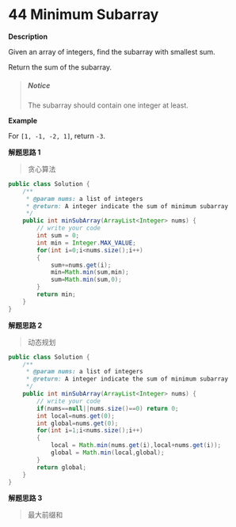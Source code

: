 # 44 Minimum Subarray

**Description**

Given an array of integers, find the subarray with smallest sum.

Return the sum of the subarray.

> #####  Notice
>
> The subarray should contain one integer at least.

**Example**

For `[1, -1, -2, 1]`, return `-3`.

**解题思路 1**

> 贪心算法

```java
public class Solution {
    /**
     * @param nums: a list of integers
     * @return: A integer indicate the sum of minimum subarray
     */
    public int minSubArray(ArrayList<Integer> nums) {
        // write your code
        int sum = 0;
        int min = Integer.MAX_VALUE;
        for(int i=0;i<nums.size();i++)
        {
            sum+=nums.get(i);
            min=Math.min(sum,min);
            sum=Math.min(sum,0);
        }
        return min;
    }
}

```

**解题思路 2**

> 动态规划

```java
public class Solution {
    /**
     * @param nums: a list of integers
     * @return: A integer indicate the sum of minimum subarray
     */
    public int minSubArray(ArrayList<Integer> nums) {
        // write your code
        if(nums==null||nums.size()==0) return 0;
        int local=nums.get(0);
        int global=nums.get(0);
        for(int i=1;i<nums.size();i++)
        {
            local = Math.min(nums.get(i),local+nums.get(i));
            global = Math.min(local,global);
        }
        return global;
    }
}

```

**解题思路 3**

> 最大前缀和

